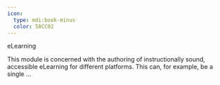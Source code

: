 ```yaml
---
icon:
  type: mdi:book-minus
  color: 58CC02
---
```

eLearning

This module is concerned with the authoring of instructionally sound, accessible eLearning for different platforms. This can, for example, be a single ... 
